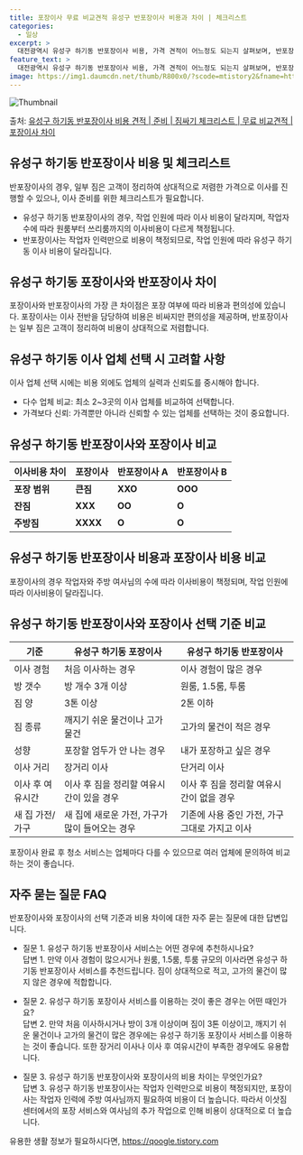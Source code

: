 ```yaml
---
title: 포장이사 무료 비교견적 유성구 반포장이사 비용과 차이 | 체크리스트
categories:
  - 일상
excerpt: >
  대전광역시 유성구 하기동 반포장이사 비용, 가격 견적이 어느정도 되는지 살펴보며, 반포장이사를 준비함에 있어 짐싸기 준비 체크리스트가 무엇인지 보겠습니다. 마지막으로 포장이사와 차이점을 통해 무료 비교견적으로 어떤 것이 더 합리적인 선택인지 공유 드립니다.유성구 하기동 포장이사 견적 샘플 보기 👈 클릭유성구 하기동 포장이사 가격 살펴보기 👈 클릭유성구 하기동 반포장이사 평균 이사 비용평수유성구 하기동 평균 이사 비용원룸 이사9평 이하 (1톤)30만원~투룸/쓰리룸 이사16평 ~ 20평 (2.5톤)80만원~쓰리룸 이사21평 (5톤) ~110만원~우리집 무료 이사견적 받기 👈 클릭포장 vs 반포장 이사의 가장 큰 차이점이사의 포장 여부에 따라 큰 차이가 있습니다.포장 이사: 이사 전반을 담당하여 비용은 ..
feature_text: >
  대전광역시 유성구 하기동 반포장이사 비용, 가격 견적이 어느정도 되는지 살펴보며, 반포장이사를 준비함에 있어 짐싸기 준비 체크리스트가 무엇인지 보겠습니다. 마지막으로 포장이사와 차이점을 통해 무료 비교견적으로 어떤 것이 더 합리적인 선택인지 공유 드립니다.유성구 하기동 포장이사 견적 샘플 보기 👈 클릭유성구 하기동 포장이사 가격 살펴보기 👈 클릭유성구 하기동 반포장이사 평균 이사 비용평수유성구 하기동 평균 이사 비용원룸 이사9평 이하 (1톤)30만원~투룸/쓰리룸 이사16평 ~ 20평 (2.5톤)80만원~쓰리룸 이사21평 (5톤) ~110만원~우리집 무료 이사견적 받기 👈 클릭포장 vs 반포장 이사의 가장 큰 차이점이사의 포장 여부에 따라 큰 차이가 있습니다.포장 이사: 이사 전반을 담당하여 비용은 ..
image: https://img1.daumcdn.net/thumb/R800x0/?scode=mtistory2&fname=https%3A%2F%2Fblog.kakaocdn.net%2Fdn%2FrCh4O%2FbtsHbeDwJL6%2Fca3MwfCcZCLjMToUOkGDv1%2Fimg.webp
---
```


![Thumbnail](https://img1.daumcdn.net/thumb/R800x0/?scode=mtistory2&fname=https%3A%2F%2Fblog.kakaocdn.net%2Fdn%2FrCh4O%2FbtsHbeDwJL6%2Fca3MwfCcZCLjMToUOkGDv1%2Fimg.webp)

<p>출처: <a href="https://qoogle.tistory.com/9703" rel="dofollow">유성구 하기동 반포장이사 비용 견적 | 준비 | 짐싸기 체크리스트 | 무료 비교견적 | 포장이사 차이</a> </p>

## 유성구 하기동 반포장이사 비용 및 체크리스트

반포장이사의 경우, 일부 짐은 고객이 정리하여 상대적으로 저렴한 가격으로 이사를 진행할 수 있으나, 이사 준비를 위한 체크리스트가
필요합니다.

  * 유성구 하기동 반포장이사의 경우, 작업 인원에 따라 이사 비용이 달라지며, 작업자 수에 따라 원룸부터 쓰리룸까지의 이사비용이 다르게 책정됩니다.
  * 반포장이사는 작업자 인력만으로 비용이 책정되므로, 작업 인원에 따라 유성구 하기동 이사 비용이 달라집니다.

## 유성구 하기동 포장이사와 반포장이사 차이

포장이사와 반포장이사의 가장 큰 차이점은 포장 여부에 따라 비용과 편의성에 있습니다. 포장이사는 이사 전반을 담당하여 비용은 비싸지만
편의성을 제공하며, 반포장이사는 일부 짐은 고객이 정리하여 비용이 상대적으로 저렴합니다.

## 유성구 하기동 이사 업체 선택 시 고려할 사항

이사 업체 선택 시에는 비용 외에도 업체의 실력과 신뢰도를 중시해야 합니다.

  * 다수 업체 비교: 최소 2~3곳의 이사 업체를 비교하여 선택합니다.
  * 가격보다 신뢰: 가격뿐만 아니라 신뢰할 수 있는 업체를 선택하는 것이 중요합니다.

## 유성구 하기동 반포장이사와 포장이사 비교

이사비용 차이 | 포장이사 | 반포장이사 A | 반포장이사 B  
---|---|---|---  
**포장 범위** | **큰짐** | **XXO** | **OOO**  
**잔짐** | **XXX** | **OO** | **O**  
**주방짐** | **XXXX** | **O** | **O**  
  
## 유성구 하기동 반포장이사 비용과 포장이사 비용 비교

포장이사의 경우 작업자와 주방 여사님의 수에 따라 이사비용이 책정되며, 작업 인원에 따라 이사비용이 달라집니다.

## 유성구 하기동 반포장이사와 포장이사 선택 기준 비교

기준 | 유성구 하기동 포장이사 | 유성구 하기동 반포장이사  
---|---|---  
이사 경험 | 처음 이사하는 경우 | 이사 경험이 많은 경우  
방 갯수 | 방 개수 3개 이상 | 원룸, 1.5룸, 투룸  
짐 양 | 3톤 이상 | 2톤 이하  
짐 종류 | 깨지기 쉬운 물건이나 고가 물건 | 고가의 물건이 적은 경우  
성향 | 포장할 엄두가 안 나는 경우 | 내가 포장하고 싶은 경우  
이사 거리 | 장거리 이사 | 단거리 이사  
이사 후 여유시간 | 이사 후 짐을 정리할 여유시간이 있을 경우 | 이사 후 짐을 정리할 여유시간이 없을 경우  
새 집 가전/가구 | 새 집에 새로운 가전, 가구가 많이 들어오는 경우 | 기존에 사용 중인 가전, 가구 그대로 가지고 이사  
  
포장이사 완료 후 청소 서비스는 업체마다 다를 수 있으므로 여러 업체에 문의하여 비교하는 것이 좋습니다.

## 자주 묻는 질문 FAQ

반포장이사와 포장이사의 선택 기준과 비용 차이에 대한 자주 묻는 질문에 대한 답변입니다.

  * 질문 1. 유성구 하기동 반포장이사 서비스는 어떤 경우에 추천하시나요?  
답변 1. 만약 이사 경험이 많으시거나 원룸, 1.5룸, 투룸 규모의 이사라면 유성구 하기동 반포장이사 서비스를 추천드립니다. 짐이
상대적으로 적고, 고가의 물건이 많지 않은 경우에 적합합니다.

  * 질문 2. 유성구 하기동 포장이사 서비스를 이용하는 것이 좋은 경우는 어떤 때인가요?  
답변 2. 만약 처음 이사하시거나 방이 3개 이상이며 짐이 3톤 이상이고, 깨지기 쉬운 물건이나 고가의 물건이 많은 경우에는 유성구 하기동
포장이사 서비스를 이용하는 것이 좋습니다. 또한 장거리 이사나 이사 후 여유시간이 부족한 경우에도 유용합니다.

  * 질문 3. 유성구 하기동 반포장이사와 포장이사의 비용 차이는 무엇인가요?  
답변 3. 유성구 하기동 반포장이사는 작업자 인력만으로 비용이 책정되지만, 포장이사는 작업자 인력에 주방 여사님까지 필요하여 비용이 더
높습니다. 따라서 이삿짐센터에서의 포장 서비스와 여사님의 추가 작업으로 인해 비용이 상대적으로 더 높습니다.

 

유용한 생활 정보가 필요하시다면, <a href="https://qoogle.tistory.com" rel="dofollow">https://qoogle.tistory.com</a>


